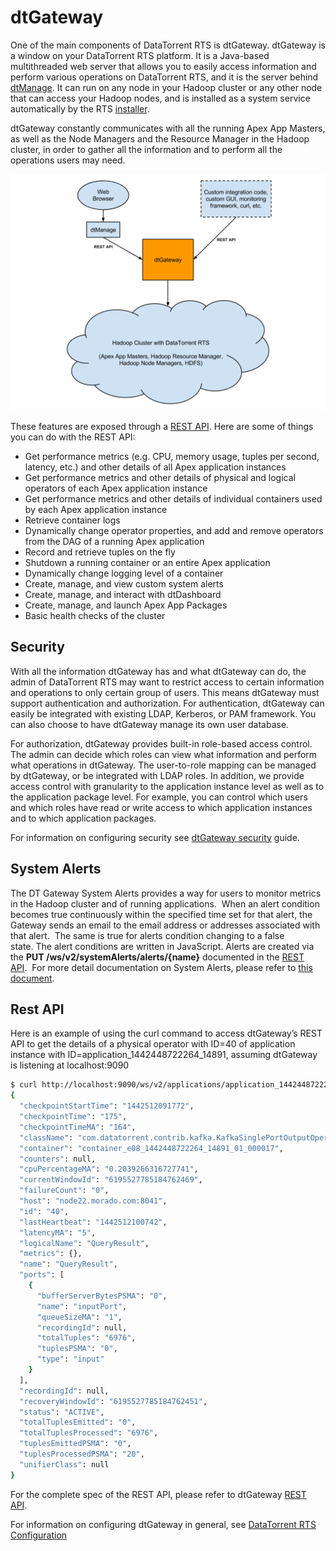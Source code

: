 dtGateway
===================

One of the main components of DataTorrent RTS is dtGateway.  dtGateway is a window on your DataTorrent RTS platform. It is a Java-based multithreaded web server that allows you to easily access information and perform various operations on DataTorrent RTS, and it is the server behind [dtManage](dtmanage.md). It can run on any node in your Hadoop cluster or any other node that can access your Hadoop nodes, and is installed as a system service automatically by the RTS [installer](installation.md).

dtGateway constantly communicates with all the running Apex App Masters, as well as the Node Managers and the Resource Manager in the Hadoop cluster, in order to gather all the information and to perform all the operations users may need.

![dtGateway diagram](images/dtgateway/dtgateway-01.png)

These features are exposed through a [REST API](dtgateway_api.md). Here are some of things you can do with the REST API:

- Get performance metrics (e.g. CPU, memory usage, tuples per second, latency, etc.) and other details of all Apex application instances
- Get performance metrics and other details of physical and logical operators of each Apex application instance
- Get performance metrics and other details of individual containers used by each Apex application instance
- Retrieve container logs
- Dynamically change operator properties, and add and remove operators from the DAG of a running Apex application
- Record and retrieve tuples on the fly
- Shutdown a running container or an entire Apex application
- Dynamically change logging level of a container
- Create, manage, and view custom system alerts
- Create, manage, and interact with dtDashboard
- Create, manage, and launch Apex App Packages
- Basic health checks of the cluster


## Security

With all the information dtGateway has and what dtGateway can do, the admin of DataTorrent RTS may want to restrict access to certain information and operations to only certain group of users. This means dtGateway must support authentication and authorization.  For authentication, dtGateway can easily be integrated with existing LDAP, Kerberos, or PAM framework.  You can also choose to have dtGateway manage its own user database.

For authorization, dtGateway provides built-in role-based access control. The admin can decide which roles can view what information and perform what operations in dtGateway. The user-to-role mapping can be managed by dtGateway, or be integrated with LDAP roles.  In addition, we provide access control with granularity to the application instance level as well as to the application package level. For example, you can control which users and which roles have read or write access to which application instances and to which application packages.

For information on configuring security see [dtGateway security](dtgateway_security.md) guide.

## System Alerts

The DT Gateway System Alerts provides a way for users to monitor metrics in the Hadoop cluster and of running applications.  When an alert condition becomes true continuously within the specified time set for that alert, the Gateway sends an email to the email address or addresses associated with that alert.  The same is true for alerts condition changing to a false state. The alert conditions are written in JavaScript. Alerts are created via the **PUT /ws/v2/systemAlerts/alerts/{name}** documented in the [REST API](dtgateway_api.md).  For more detail documentation on System Alerts, please refer to [this document](dtgateway_systemalerts.md).


## Rest API

Here is an example of using the curl command to access dtGateway’s REST API to get the details of a physical operator with ID=40 of application instance with ID=application_1442448722264_14891, assuming dtGateway is listening at localhost:9090

```bash
$ curl http://localhost:9090/ws/v2/applications/application_1442448722264_14891/physicalPlan/operators/40
{
  "checkpointStartTime": "1442512091772",
  "checkpointTime": "175",
  "checkpointTimeMA": "164",
  "className": "com.datatorrent.contrib.kafka.KafkaSinglePortOutputOperator",
  "container": "container_e08_1442448722264_14891_01_000017",
  "counters": null,
  "cpuPercentageMA": "0.2039266316727741",
  "currentWindowId": "6195527785184762469",
  "failureCount": "0",
  "host": "node22.morado.com:8041",
  "id": "40",
  "lastHeartbeat": "1442512100742",
  "latencyMA": "5",
  "logicalName": "QueryResult",
  "metrics": {},
  "name": "QueryResult",
  "ports": [
    {
      "bufferServerBytesPSMA": "0",
      "name": "inputPort",
      "queueSizeMA": "1",
      "recordingId": null,
      "totalTuples": "6976",
      "tuplesPSMA": "0",
      "type": "input"
    }
  ],
  "recordingId": null,
  "recoveryWindowId": "6195527785184762451",
  "status": "ACTIVE",
  "totalTuplesEmitted": "0",
  "totalTuplesProcessed": "6976",
  "tuplesEmittedPSMA": "0",
  "tuplesProcessedPSMA": "20",
  "unifierClass": null
}
```

For the complete spec of the REST API, please refer to dtGateway [REST API](dtgateway_api.md).

For information on configuring dtGateway in general, see [DataTorrent RTS Configuration](configuration.md#configuration-files)
